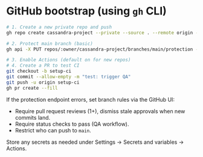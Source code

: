 # GitHub bootstrap (using `gh` CLI)

```bash
# 1. Create a new private repo and push
gh repo create cassandra-project --private --source . --remote origin --push

# 2. Protect main branch (basic)
gh api -X PUT repos/:owner/cassandra-project/branches/main/protection -f required_status_checks.strict=true -f enforce_admins=true -F required_status_checks='{"checks":[{"context":"QA"}]}' -f required_pull_request_reviews.dismiss_stale_reviews=true

# 3. Enable Actions (default on for new repos)
# 4. Create a PR to test CI
git checkout -b setup-ci
git commit --allow-empty -m "test: trigger QA"
git push -u origin setup-ci
gh pr create --fill
```

If the protection endpoint errors, set branch rules via the GitHub UI:
- Require pull request reviews (1+), dismiss stale approvals when new commits land.
- Require status checks to pass (QA workflow).
- Restrict who can push to `main`.

Store any secrets as needed under Settings → Secrets and variables → Actions.
